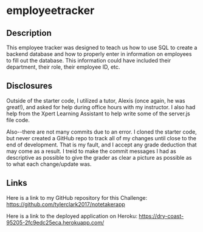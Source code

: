 # employeetracker

## Description
 This employee tracker was designed to teach us how to use SQL to create a backend database and how to properly enter in information on employees to fill out the database. This information could have included their department, their role, their employee ID, etc. 

 ## Disclosures
 Outside of the starter code, I utilized a tutor, Alexis (once again, he was great!), and asked for help during office hours with my instructor. I also had help from the Xpert Learning Assistant to help write some of the server.js file code.

 Also--there are not many commits due to an error. I cloned the starter code, but never created a GitHub repo to track all of my changes until close to the end of development. That is my fault, and I accept any grade deduction that may come as a result. I treid to make the commit messages I had as descriptive as possible to give the grader as clear a picture as possible as to what each change/update was. 

 ## Links

 Here is a link to my GitHub repository for this Challenge: https://github.com/tylerclark2017/notetakerapp

 Here is a link to the deployed application on Heroku: https://dry-coast-95205-2fc9edc25eca.herokuapp.com/